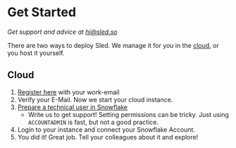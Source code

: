 # Get Started

_Get support and advice at_ [_hi@sled.so_](mailto:hi@sled.so)

There are two ways to deploy Sled. We manage it for you in the [cloud](getstarted.md#cloud), or you host it yourself.

## Cloud

1. [Register here](https://register.s8.software/) with your work-email
2. Verify your E-Mail. Now we start your cloud instance.
3. [Prepare a technical user in Snowflake](snowflake\_connection/)
   * Write us to get support! Setting permissions can be tricky. Just using `ACCOUNTADMIN` is fast, but not a good practice.
4. Login to your instance and connect your Snowflake Account.
5. You did it! Great job. Tell your colleagues about it and explore!

